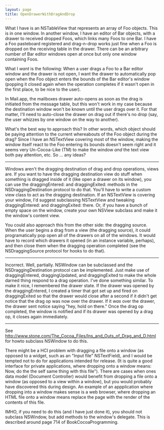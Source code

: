 ```yaml
---
layout: page
title: OpenDrawerWithDragAndDrop
---
```




What I have is an NSTableView that represents an array of Foo objects. This is in one window. In another window, I have an editor of Bar objects, with a drawer to received dropped Foos, which links many Foos to one Bar. I have a Foo pasteboard registered and drag-n-drop works just fine when a Foo is dropped on the receiving table in the drawer. There can be an arbitrary number of Bar editor windows open at once but only one window containing Foos.

What I *want* is the following: When a user drags a Foo to a Bar editor window and the drawer is not open, I want the drawer to automatically pop open when the Foo object enters the bounds of the Bar editor's window (popping it closed again when the operation completes if it wasn't open in the first place, to be nice to the user).

In Mail.app, the mailboxes drawer auto-opens as soon as the drag is initiated from the message table, but this won't work in my case because the destination window won't be known until the user drags over it. For that matter, I'll need to auto-close the drawer on drag out if there's no drop (say, the user whizzes by one window on the way to another).

What's the best way to approach this? In other words, which object should be paying attention to the current whereabouts of the Foo object during the drag? Since I have an NSTextView covering most of the window, making the window itself react to the Foo entering its bounds doesn't seem right and it seems very Un-Cocoa-Like (TM) to make the window *and* the text view both pay attention, etc. So ... any ideas?

----

Windows aren't the dragging destination of drag and drop operations, views are. If you want to have the dragging destination view do stuff when something is dragged inside of it (like open a drawer on its window), you can use the draggingEntered: and draggingExited: methods in the NSDraggingDestination protocol to do that. You'll have to write a custom view class to act as the dragging destination. If an NSTextView is covering your window, I'd suggest subclassing NSTextView and tweaking draggingEntered: and draggingExited: there. Or, if you have a bunch of empty space on the window, create your own NSView subclass and make it the window's content view.

You could also approach this from the other side: the dragging source. When the user begins a drag from a view (the dragging source), it could programatically pop open all of the drawers on all of the windows. It would have to record which drawers it opened (in an instance variable, perhaps), and then close them when the dragging operation completed (see the NSDraggingSource protocol for hooks to do that).

----

Incorrect. Well, partially. NSWindow can be subclassed and the NSDraggingDestination protocol can be implemented. Just make use of draggingEntered, draggingUpdated, and draggingExited to make the whole darned thing respond to a drag operation. I've done something similar. To make it nice, I remembered the drawer state. If the drawer was opened by the draggingEntered, I created a timer that got set up and fired on draggingExited so that the drawer would close after a second if it didn't get notice that the drag op was now over the drawer. If it *was* over the drawer, the drawer sent notice saying "hey, hold on there." Once the drag op completed, the window is notified and if its drawer was opened by a drag op, it closes again immediately.

----

See http://www.stone.com/The_Cocoa_Files/Ins_and_Outs_of_Drag_and_D.html for howto subclass NSWindow to do this. 

There might be a HCI problem with dragging a file onto a window (as opposed to a widget, such as an "Input file" NSTextField), and I would be tempted not to do for applications intended for release. (It is quite a good interface for private applications, where dropping onto a window means: Now, do the the self same thing with this file"). There are cases when ones data model (Document Controller) would benefit from dropping a file onto a window (as opposed to a view within a window), but you would probably have discovered this during design. An example of an appplication where dropping into a window makes sense is a web browser, where dropping an HTML file onto a window means replace the page with the render of the contents of this file.

IMHO, if you need to do this (and I have just done it), you should not subclass NSWindow, but add methods to the window's delegate. This is described around page 714 of BookCocoaProgramming.

